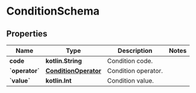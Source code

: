 
# ConditionSchema

## Properties
Name | Type | Description | Notes
------------ | ------------- | ------------- | -------------
**code** | **kotlin.String** | Condition code. | 
**&#x60;operator&#x60;** | [**ConditionOperator**](ConditionOperator.md) | Condition operator. | 
**&#x60;value&#x60;** | **kotlin.Int** | Condition value. | 



